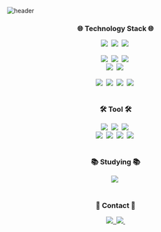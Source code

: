 ![header](https://capsule-render.vercel.app/api?type=waving&color=B6DCB6&height=300&section=header&text=Kimyoohyeon&desc=Frontend%20Develope&fontSize=50&fontAlignY=40&descAlignY=55&fontAlign=20&descAlign=12)

<h3 align="center">🌐 Technology Stack 🌐 </h3>
<div align="center">
  <img src="https://img.shields.io/badge/React-20232a.svg?style=for-the-badge&logo=react&logoColor=61DAFB" />&nbsp
  <img src="https://img.shields.io/badge/Javascript-F7DF1E.svg?style=for-the-badge&logo=javascript&logoColor=20232a" />&nbsp
  <img src="https://img.shields.io/badge/Next.js-000.svg?style=for-the-badge&logo=Next.js&logoColor=white" />&nbsp
</div>

<br>

<div align="center">
    <img src="https://img.shields.io/badge/Redux-764ABC?style=for-the-badge&logo=Redux&logoColor=ffdd54" />&nbsp
    <img src="https://img.shields.io/badge/React%20Query-FF4154?style=for-the-badge&logo=react%20query&logoColor=white" />&nbsp
  <img src="https://img.shields.io/badge/Zustand-eece4c?style=for-the-badge&logoColor=white" />&nbsp
</div>

<div align="center">
  <img src="https://img.shields.io/badge/Jest-C21325.svg?style=for-the-badge&logo=jest&logoColor=white" />&nbsp
  <img src="https://img.shields.io/badge/react testing library-E33332.svg?style=for-the-badge&logo=testinglibrary&logoColor=white" />&nbsp
</div>


<br>

<div align="center">
  <img src="https://img.shields.io/badge/styled--components-DB7093?style=for-the-badge&logo=styled-components&logoColor=ffd35b" />&nbsp
  <img src="https://img.shields.io/badge/html5-E34F26.svg?style=for-the-badge&logo=html5&logoColor=white" />&nbsp
  <img src="https://img.shields.io/badge/css3-1572B6.svg?style=for-the-badge&logo=css3&logoColor=white" />&nbsp
    <img src="https://img.shields.io/badge/MUI-007FFF.svg?style=for-the-badge&logo=MUI&logoColor=white" />&nbsp
</div>


<br>

<h3 align="center">🛠 Tool 🛠</h3>
<div align="center">
  <img src="https://img.shields.io/badge/Git-F05033.svg?style=for-the-badge&logo=git&logoColor=white" />&nbsp
  <img src="https://img.shields.io/badge/Github-181717.svg?style=for-the-badge&logo=github&logoColor=white" />&nbsp
  <img src="https://img.shields.io/badge/Notion-F3F3F3.svg?style=for-the-badge&logo=notion&logoColor=black" />&nbsp
</div>

<div align="center">
  <img src="https://img.shields.io/badge/Jira-0052CC.svg?style=for-the-badge&logo=Jira&logoColor=37abff" />&nbsp
  <img src="https://img.shields.io/badge/Figma-F24E1E.svg?style=for-the-badge&logo=figma&logoColor=white" />&nbsp
    <img src="https://img.shields.io/badge/Slack-4A154B.svg?style=for-the-badge&logo=Slack&logoColor=white" />&nbsp
  <img src="https://img.shields.io/badge/VSCode-2C2C32.svg?style=for-the-badge&logo=visual-studio-code&logoColor=22ABF3" />&nbsp
</div>

<br>

<h3 align="center">📚 Studying 📚</h3>
<div align="center">
  <img src="https://img.shields.io/badge/Monorepo-6F53F3.svg?style=for-the-badge&logoColor=white" />&nbsp
</div>

<br>

<h3 align="center">👋 Contact 👋</h3>
<div align="center">
  <a href="https://velog.io/@rladbgus1858/posts">
    <img src="https://img.shields.io/badge/Velog-1EBC8F?style=for-the-badge&logo=velog&logoColor=white" />&nbsp
  </a>
  <a href="mailto:cocokiuuu1858@gmail.com">
    <img
      src="https://img.shields.io/badge/cocokiuuu1858@gmail.com-D14836?style=for-the-badge&logo=gmail&logoColor=white"/>&nbsp
  </a>
</div>
